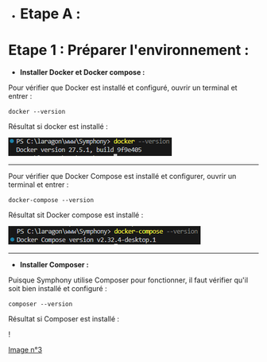 - # **Etape A :**  
  
# Etape 1 : Préparer l'environnement :  
  
- **Installer Docker et Docker compose :**  
  
Pour vérifier que Docker est installé et configuré, ouvrir un terminal et entrer :  
```
docker --version
```  
  
Résultat si docker est installé :  
    
![Image n°1](image/1.png)  
  
-----------------------------------------------------------------------------------------------------------------------------------------------
Pour vérifier que Docker Compose est installé et configurer, ouvrir un terminal et entrer :
```
docker-compose --version
```  
  
Résultat sit Docker compose est installé :  
  
![Image n°2](image/2.png)  
  
-----------------------------------------------------------------------------------------------------------------------------------------------
- **Installer Composer :**  
  
Puisque Symphony utilise Composer pour fonctionner, il faut vérifier qu'il soit bien installé et configuré :  
```
composer --version
```  
  
Résultat si Composer est installé :  
  
  !

[Image n°3](images/3.png)